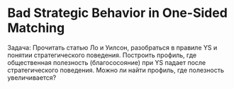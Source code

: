 # Bad Strategic Behavior in One-Sided Matching
Задача:
Прочитать статью Ло и Уилсон, разобраться в правиле YS и понятии стратегического поведения.
Построить профиль, где общественная полезность (благососояние) при YS падает после стратегического поведения.
Можно ли найти профиль, где полезность увеличивается?
